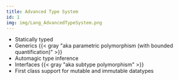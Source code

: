 ```yaml
---
title: Advanced Type System
id: 1
img: img/Lang_AdvancedTypeSystem.png
---
```


* Statically typed
* Generics {{< gray "aka parametric polymorphism (with bounded quantification)" >}}
* Automagic type inference
* Interfaces {{< gray "aka subtype polymorphism" >}}
* First class support for mutable and immutable datatypes
